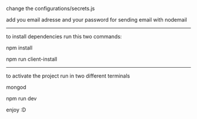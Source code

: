 change the configurations/secrets.js 

add you email adresse and your password for sending email with nodemail

-----

to install dependencies run this two commands:

npm install

npm run client-install

-----

to activate the project run in two different terminals

mongod

npm run dev

enjoy :D 